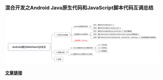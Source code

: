 ### 混合开发之Android Java原生代码和JavaScript脚本代码互调总结

![](/assets/944365-29c6a46c81304f4f.png)

#### [文章链接](http://blog.csdn.net/carson_ho/article/details/64904691)